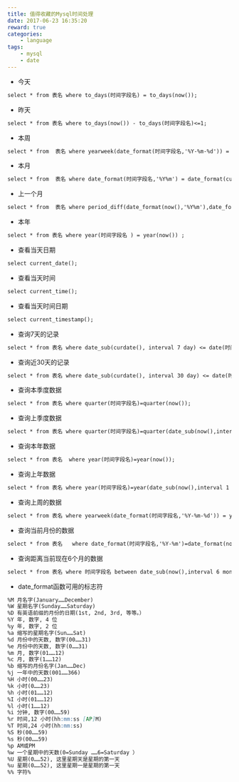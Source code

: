 ```yaml
---
title: 值得收藏的Mysql时间处理
date: 2017-06-23 16:35:20
reward: true
categories:
    - language
tags:
    - mysql
    - date
---
```


* 今天
```markdown
select * from 表名 where to_days(时间字段名) = to_days(now());
```
* 昨天
```markdown
select * from 表名 where to_days(now()) - to_days(时间字段名)<=1;
```
* 本周
```markdown
select * from  表名 where yearweek(date_format(时间字段名,'%Y-%m-%d')) = yearweek(now());
```
* 本月
```markdown
select * from  表名 where date_format(时间字段名,'%Y%m') = date_format(curdate(),'%Y%m');
```
<!--more-->
* 上一个月
```markdown
select * from  表名 where period_diff(date_format(now(),'%Y%m'),date_format(时间字段名,'%Y%m') =1;
```
* 本年
```markdown
select * from 表名 where year(时间字段名 ) = year(now()) ;
```
* 查看当天日期
```markdown
select current_date();
```
* 查看当天时间
```markdown
select current_time();
```
* 查看当天时间日期
```markdown
select current_timestamp();
```
* 查询7天的记录
```markdown
select * from 表名 where date_sub(curdate(), interval 7 day) <= date(时间字段名);
```
* 查询近30天的记录
```markdown
select * from 表名 where date_sub(curdate(), interval 30 day) <= date(时间字段名);
```
* 查询本季度数据
```markdown
select * from 表名 where quarter(时间字段名)=quarter(now());
```
* 查询上季度数据
```markdown
select * from 表名 where quarter(时间字段名)=quarter(date_sub(now(),interval 1 quarter));
```
* 查询本年数据
```markdown
select * from 表名  where year(时间字段名)=year(now());
```
* 查询上年数据
```markdown
select * from 表名 where year(时间字段名)=year(date_sub(now(),interval 1 year));
```
* 查询上周的数据
```markdown
select * from 表名 where yearweek(date_format(时间字段名,'%Y-%m-%d')) = yearweek(now())-1;
```
* 查询当前月份的数据
```markdown
select * from 表名   where date_format(时间字段名,'%Y-%m')=date_format(now(),'%Y-%m');
```
* 查询距离当前现在6个月的数据
```markdown
select * from 表名 where 时间字段名 between date_sub(now(),interval 6 month) and now();
```

* date_format函数可用的标志符
```markdown
%M 月名字(January……December) 
%W 星期名字(Sunday……Saturday) 
%D 有英语前缀的月份的日期(1st, 2nd, 3rd, 等等。） 
%Y 年, 数字, 4 位 
%y 年, 数字, 2 位 
%a 缩写的星期名字(Sun……Sat) 
%d 月份中的天数, 数字(00……31) 
%e 月份中的天数, 数字(0……31) 
%m 月, 数字(01……12) 
%c 月, 数字(1……12) 
%b 缩写的月份名字(Jan……Dec) 
%j 一年中的天数(001……366) 
%H 小时(00……23) 
%k 小时(0……23) 
%h 小时(01……12) 
%I 小时(01……12) 
%l 小时(1……12) 
%i 分钟, 数字(00……59) 
%r 时间,12 小时(hh:mm:ss [AP]M) 
%T 时间,24 小时(hh:mm:ss) 
%S 秒(00……59) 
%s 秒(00……59) 
%p AM或PM 
%w 一个星期中的天数(0=Sunday ……6=Saturday ） 
%U 星期(0……52), 这里星期天是星期的第一天 
%u 星期(0……52), 这里星期一是星期的第一天 
%% 字符%
```
　
